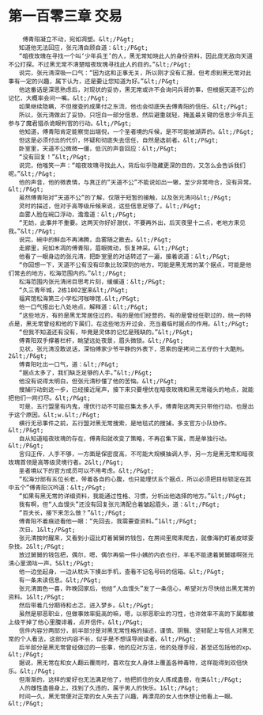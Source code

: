 # 第一百零三章 交易
        傅青阳凝立不动，宛如凋塑。&lt;/P&gt;
       知道他无法回应，张元清自顾自道：&lt;/P&gt;
       “暗夜玫瑰在寻找一个叫‘少年兵王’的人，黑无常知晓此人的身份资料，因此庞无敌向天道不公打探。不过黑无常不清楚暗夜玫瑰寻找此人的目的。”&lt;/P&gt;
       说完，张元清深吸一口气：“因为这和正事无关，所以刚才没有汇报，但考虑到黑无常对此事有一定的兴趣，属下认为，还是要让您知道为好。”&lt;/P&gt;
       他这番话是深思熟虑后，对现状的妥协，黑无常或许不会询问兵哥的事，但根据天道不公的记忆，大概率会问一嘴。&lt;/P&gt;
       如果继续隐瞒，不但搜查的成果付之东流，他也会彻底失去傅青阳的信任。&lt;/P&gt;
       所以，张元清做出了妥协，只坦白一部分信息，然后避重就轻，掩盖最关键的信息少年兵王参与了魔君猎杀诡眼判官的行动。&lt;/P&gt;
       他知道，傅青阳肯定能察觉出端倪，一个圣者境的斥候，是不可能被湖弄的。&lt;/P&gt;
       但这是必须付出的代价，怀疑和彻底失去信任，自然是选前者。&lt;/P&gt;
       卧室里，天道不公微微一僵，低沉的声音回应：&lt;/P&gt;
       “没有回复！”&lt;/P&gt;
       说完，他嗤笑一声：“暗夜玫瑰寻找此人，背后似乎隐藏更深的目的，又怎么会告诉我们呢。”&lt;/P&gt;
       他的声音，他的微表情，与真正的“天道不公”不能说如出一辙，至少非常吻合，没有异常。&lt;/P&gt;
       虽然傅青阳对“天道不公”的了解，仅限于短暂的接触，以及张元清问&lt;/P&gt;
       灵时的描述，但对于高等级斥候来说，这些信息足够了。&lt;/P&gt;
       血雾人脸在碗口浮动，澹澹道：&lt;/P&gt;
       “无妨，此事并不重要。这两天你好好潜伏，不要再外出，后天夜里十二点，老地方来见我。”&lt;/P&gt;
       说完，碗中的鲜血不再沸腾，血雾随之散去。&lt;/P&gt;
       走廊里，宛如木凋的傅青阳，眉眼微动，恢复神采。&lt;/P&gt;
       他看了一眼身边的张元清，把卧室里的对话转述了一遍，接着说道：&lt;/P&gt;
       “你回想一下，天道不公有没有印象比较深刻的地方，可能是黑无常的某个据点，可能是他们常去的地方，松海范围内的。”&lt;/P&gt;
       松海范围内张元清闭目思考片刻，缓缓道：&lt;/P&gt;
       “久三青年城，2栋1802室来&lt;/P&gt;
       福宾馆松海第三小学松河咖啡馆.&lt;/P&gt;
       他一口气报出七八处地点，解释道：&lt;/P&gt;
       “这些地方，有的是黑无常居住过的，有的是他们经营的，有的是曾经任职过的，统一的特点是，黑无常曾经和他的下属们，在这些地方开过会，充当着临时据点的作用。&lt;/P&gt;
       “但我不知道还有没有，毕竟是灵体的记忆是残缺的。”&lt;/P&gt;
       傅青阳双手撑着栏杆，眺望远处夜景，眉头微锁。&lt;/P&gt;
       见状，张元清没敢说话，深怕傅家少爷平静的外表下，思索的是拷问二五仔的十大酷刑。2&lt;/P&gt;
       傅青阳吐出一口气，道：&lt;/P&gt;
       “据点太多了，我们缺乏足够的人手。”&lt;/P&gt;
       他没有说得太明白，但张元清秒懂了他的苦恼。&lt;/P&gt;
       搜捕行动到这一步，已经接近尾声，接下来只要埋伏在暗夜玫瑰和黑无常碰头的地点，就能把他们一网打尽。&lt;/P&gt;
       可是，五行盟里有内鬼，埋伏行动不可能召集太多人手，傅青阳这两天只带他行动，也是出于这个原因。&lt;w.&lt;/P&gt;
       横行无忌事件之前，五行盟对黑无常搜索，是地毯式的搜捕，多支官方小队协作。&lt;/P&gt;
       自从知道暗夜玫瑰的存在，傅青阳就改变了策略，不再召集下属，而是单独行动。&lt;/P&gt;
       言归正传，人手不够，一方面是保密度高，不可能大规模抽调人手，另一方是黑无常和暗夜玫瑰首领是高等级灵境行者。2&lt;/P&gt;
       圣者境以下的官方成员可以不用考虑。&lt;/P&gt;
       “松海分部有五位长老，带着各自的心腹，也只能埋伏五个据点，所以必须把目标锁定在其中五个”傅青阳沉吟道：&lt;/P&gt;
       “如果有黑无常的详细资料，我能通过性格、习惯，分析出他选择的地方。”&lt;/P&gt;
       我有啊，但“人血馒头”还没有回复张元清配合着皱起眉头，道：&lt;/P&gt;
       “百夫长，接下来怎么做？”&lt;/P&gt;
       傅青阳不着痕迹看他一眼：“先回去，我需要查资料。”1&lt;/P&gt;
       次日。1&lt;/P&gt;
       张元清按时醒来，又看到小逗比盯着舅舅的钱包，在房间里爬来爬去，就像海豹盯着皮球耍杂技。2&lt;/P&gt;
       放过舅舅的钱包把，偶尔，嗯，偶尔再偷一件小姨的内衣也行，羊毛不能逮着舅舅嬉啊张元清心里滴咕一声。5&lt;/P&gt;
       他一边坐起身，一边从枕头下摸出手机，查看不记名号码的信箱。&lt;/P&gt;
       有一条未读信息。&lt;/P&gt;
       张元清面色一喜，昨晚回家后，他给“人血馒头”发了一条信心，希望对方尽快给出黑无常的资料。1&lt;/P&gt;
       然后带着几分期待和忐忑，进入梦乡。&lt;/P&gt;
       虽然是邪恶职业，但做事效率挺高的嘛，嗯，以邪恶职业的习性，也许效率不高的下属都被上级干掉了他心里腹诽着，点开信件。&lt;/P&gt;
       信件内容分两部分，前半部分是对黑无常性格的描述，谨慎、阴翳、坚韧配上写信人对黑无常的个人看法，这部分内容不长，似乎是不想误导阅读者。&lt;/P&gt;
       后半部分是黑无常曾经做过的一些事，他的应对方法，他的处理手段，甚至还包括他的xp。&lt;/P&gt;
       据说，黑无常在和女人翻云覆雨时，喜欢在女人身体上覆盖各种毒物，这样能得到双倍快乐。&lt;/P&gt;
       但渐渐的，这样的爱好也无法满足他了，他把抓住的女人炼成蛊兽，在类&lt;/P&gt;
       人的雌性蛊兽身上，找到了久违的，属于男人的快乐。1&lt;/P&gt;
       时间一久，黑无常便对正常的女人失去了兴趣，再漂亮的女人也休想让他看上一眼。&lt;/P&gt;